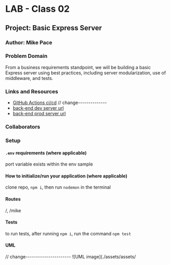 # LAB - Class 02

## Project: Basic Express Server

### Author: Mike Pace

### Problem Domain

From a business requirements standpoint, we will be building a basic Express server using best practices, including server modularization, use of middleware, and tests.

### Links and Resources

- [GitHub Actions ci/cd](https://github.com/catdude2000/basic-express-server/actions)
// change--------------
- [back-end dev server url](https://basic-express-server-tzll.onrender.com/)
- [back-end prod server url]()

### Collaborators



### Setup

#### `.env` requirements (where applicable)

port variable exists within the env sample

#### How to initialize/run your application (where applicable)

clone repo, `npm i`, then run `nodemon` in the terminal

#### Routes

/, /mike
#### Tests

to run tests, after running `npm i`, run the command `npm test`

#### UML

// change----------------------
![UML image](./assets/assets/
